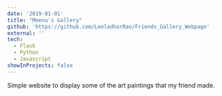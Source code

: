 ```yaml
---
date: '2019-01-01'
title: "Meenu's Gallery"
github: 'https://github.com/LeeladharRao/Friends_Gallery_Webpage'
external: ''
tech:
  - Flask
  - Python
  - Javascript
showInProjects: false
---
```


Simple website to display some of the art paintings that my friend made.
